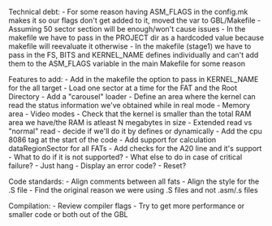 Technical debt:
    - For some reason having ASM_FLAGS in the config.mk makes it so our flags don't get added to it, moved the var to GBL/Makefile
    - Assuming 50 sector section will be enough/won't cause issues
    - In the makefile we have to pass in the PROJECT dir as a hardcoded value because makefile will reevaluate it otherwise
    - In the makefile (stage1) we have to pass in the FS, BITS and KERNEL_NAME defines individually and can't add them to the ASM_FLAGS variable in the main Makefile for some reason

Features to add:
    - Add in the makefile the option to pass in KERNEL_NAME for the all target
    - Load one sector at a time for the FAT and the Root Directory
        - Add a "carousel" loader
    - Define an area where the kernel can read the status information we've obtained while in real mode
        - Memory area
        - Video modes
    - Check that the kernel is smaller than the total RAM area we have/the RAM is atleast N megabytes in size
    - Extended read vs "normal" read
        - decide if we'll do it by defines or dynamically
    - Add the cpu 8086 tag at the start of the code
    - Add support for calculation dataRegionSector for all FATs
    - Add checks for the A20 line and it's support
        - What to do if it is not supported?
    - What else to do in case of critical failure?
        - Just hang
        - Display an error code?
        - Reset?

Code standards:
    - Align comments between all fats
    - Align the style for the .S file
    - Find the original reason we were using .S files and not .asm/.s files

Compilation:
    - Review compiler flags
        - Try to get more performance or smaller code or both out of the GBL
